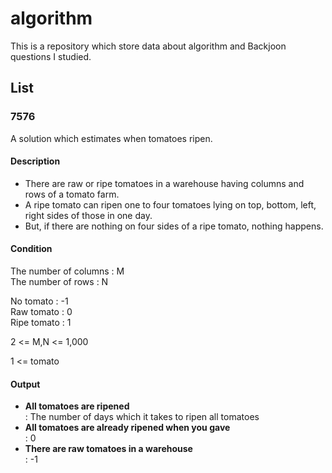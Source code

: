 # algorithm
This is a repository which store data about algorithm and Backjoon questions I studied.

## List

### 7576
A solution which estimates when tomatoes ripen.

#### Description
- There are raw or ripe tomatoes in a warehouse having columns and rows of a tomato farm.<br>
- A ripe tomato can ripen one to four tomatoes lying on top, bottom, left, right sides of those in one day.<br>
- But, if there are nothing on four sides of a ripe tomato, nothing happens.

#### Condition
The number of columns : M<br>
The number of rows : N

No tomato : -1<br>
Raw tomato : 0<br>
Ripe tomato : 1

2 <= M,N <= 1,000

1 <= tomato

#### Output
- **All tomatoes are ripened**<br>
: The number of days which it takes to ripen all tomatoes
- **All tomatoes are already ripened when you gave**<br>
: 0
- **There are raw tomatoes in a warehouse**<br>
: -1
